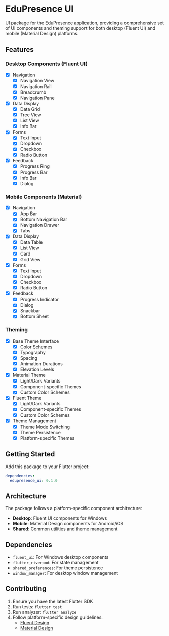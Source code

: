 # EduPresence UI

UI package for the EduPresence application, providing a comprehensive set of UI components and theming support for both desktop (Fluent UI) and mobile (Material Design) platforms.

## Features

### Desktop Components (Fluent UI)
- [x] Navigation
  - [x] Navigation View
  - [x] Navigation Rail
  - [x] Breadcrumb
  - [x] Navigation Pane

- [x] Data Display
  - [x] Data Grid
  - [x] Tree View
  - [x] List View
  - [x] Info Bar

- [x] Forms
  - [x] Text Input
  - [x] Dropdown
  - [x] Checkbox
  - [x] Radio Button

- [x] Feedback
  - [x] Progress Ring
  - [x] Progress Bar
  - [x] Info Bar
  - [x] Dialog

### Mobile Components (Material)
- [x] Navigation
  - [x] App Bar
  - [x] Bottom Navigation Bar
  - [x] Navigation Drawer
  - [x] Tabs

- [x] Data Display
  - [x] Data Table
  - [x] List View
  - [x] Card
  - [x] Grid View

- [x] Forms
  - [x] Text Input
  - [x] Dropdown
  - [x] Checkbox
  - [x] Radio Button

- [x] Feedback
  - [x] Progress Indicator
  - [x] Dialog
  - [x] Snackbar
  - [x] Bottom Sheet

### Theming
- [x] Base Theme Interface
  - [x] Color Schemes
  - [x] Typography
  - [x] Spacing
  - [x] Animation Durations
  - [x] Elevation Levels

- [x] Material Theme
  - [x] Light/Dark Variants
  - [x] Component-specific Themes
  - [x] Custom Color Schemes

- [x] Fluent Theme
  - [x] Light/Dark Variants
  - [x] Component-specific Themes
  - [x] Custom Color Schemes

- [x] Theme Management
  - [x] Theme Mode Switching
  - [x] Theme Persistence
  - [x] Platform-specific Themes

## Getting Started

Add this package to your Flutter project:

```yaml
dependencies:
  edupresence_ui: 0.1.0
```

## Architecture

The package follows a platform-specific component architecture:

- **Desktop**: Fluent UI components for Windows
- **Mobile**: Material Design components for Android/iOS
- **Shared**: Common utilities and theme management

## Dependencies

- `fluent_ui`: For Windows desktop components
- `flutter_riverpod`: For state management
- `shared_preferences`: For theme persistence
- `window_manager`: For desktop window management

## Contributing

1. Ensure you have the latest Flutter SDK
2. Run tests: `flutter test`
3. Run analyzer: `flutter analyze`
4. Follow platform-specific design guidelines:
   - [Fluent Design](https://learn.microsoft.com/en-us/windows/apps/design/basics/)
   - [Material Design](https://m3.material.io/)
